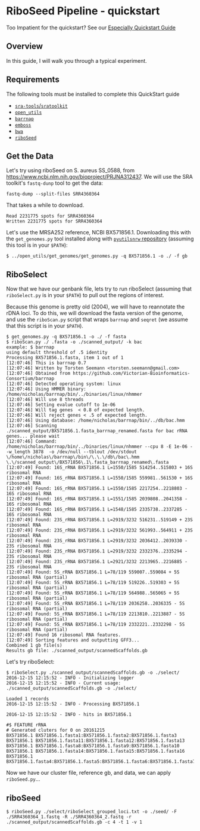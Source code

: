 # RiboSeed Pipeline - quickstart
Too Impatient for the quickstart? See our [Especially Quickstart Guide](./especiallyquickstart.md)

## Overview
In this guide, I will walk you through a typical experiment.

## Requirements

The following tools must be installed to complete this QuickStart guide

* [`sra-tools`/`sratoolkit`](https://github.com/ncbi/sra-tools)
* [`open_utils`](https://github.com/nickp60/open_utils)
* [`barrnap`](http://www.vicbioinformatics.com/software.barrnap.shtml)
* [`emboss`](http://www.ebi.ac.uk/Tools/emboss/)
* [`bwa`](http://bio-bwa.sourceforge.net/)
* [`riboSeed`](https://github.com/nickp60/riboSeed)

## Get the Data
Let's try using riboSeed on S. aureus SS_0588, from https://www.ncbi.nlm.nih.gov/bioproject/PRJNA312437.  We will use the SRA toolkit's `fastq-dunp` tool to get the data:

```
fastq-dump --split-files SRR4360364
```

That takes a while to download.

```
Read 2231775 spots for SRR4360364
Written 2231775 spots for SRR4360364
```

Let's use the MRSA252 reference, NCBI BX571856.1.  Downloading this with the `get_genomes.py` tool installed along with [`pyutilsnrw` repository](https://github.com/nickp60/pyutilsnrw) (assuming this tool is in your `$PATH`):

```
$ ../open_utils/get_genomes/get_genomes.py -q BX571856.1 -o ./ -f gb
```


## RiboSelect

Now that we have our genbank file, lets try to run riboSelect (assuming that `riboSelect.py` is in your `$PATH`) to pull out the regions of interest.

Because this genome is pretty old (2004), we will have to reannotate the rDNA loci.  To do this, we will download the fasta version of the genome, and use the `riboScan.py` script that wraps `barrnap` and `seqret` (we assume that this script is in your `$PATH`).

```
$ get_genomes.py -q BX571856.1 -o ./ -f fasta
$ riboScan.py ./ .fasta -o ./scanned_output/ -k bac
example: $ barrnap
using default threshold of .5 identity
Processing BX571856.1.fasta, item 1 out of 1
[12:07:46] This is barrnap 0.7
[12:07:46] Written by Torsten Seemann <torsten.seemann@gmail.com>
[12:07:46] Obtained from https://github.com/Victorian-Bioinformatics-Consortium/barrnap
[12:07:46] Detected operating system: linux
[12:07:46] Using HMMER binary: /home/nicholas/barrnap/bin/../binaries/linux/nhmmer
[12:07:46] Will use 8 threads
[12:07:46] Setting evalue cutoff to 1e-06
[12:07:46] Will tag genes  < 0.8 of expected length.
[12:07:46] Will reject genes < .5 of expected length.
[12:07:46] Using database: /home/nicholas/barrnap/bin/../db/bac.hmm
[12:07:46] Scanning ./scanned_output/BX571856.1.fasta_barrnap_renamed.fasta for bac rRNA genes... please wait
[12:07:46] Command: /home/nicholas/barrnap/bin/../binaries/linux/nhmmer --cpu 8 -E 1e-06 --w_length 3878  -o /dev/null --tblout /dev/stdout \/home\/nicholas\/barrnap\/bin\/\.\.\/db\/bac\.hmm \.\/scanned_output\/BX571856\.1\.fasta_barrnap_renamed\.fasta
[12:07:49] Found: 16S_rRNA BX571856.1 L=1550/1585 514254..515803 + 16S ribosomal RNA
[12:07:49] Found: 16S_rRNA BX571856.1 L=1550/1585 559981..561530 + 16S ribosomal RNA
[12:07:49] Found: 16S_rRNA BX571856.1 L=1550/1585 2217254..2218803 - 16S ribosomal RNA
[12:07:49] Found: 16S_rRNA BX571856.1 L=1551/1585 2039808..2041358 - 16S ribosomal RNA
[12:07:49] Found: 16S_rRNA BX571856.1 L=1548/1585 2335738..2337285 - 16S ribosomal RNA
[12:07:49] Found: 23S_rRNA BX571856.1 L=2919/3232 516231..519149 + 23S ribosomal RNA
[12:07:49] Found: 23S_rRNA BX571856.1 L=2919/3232 561993..564911 + 23S ribosomal RNA
[12:07:49] Found: 23S_rRNA BX571856.1 L=2919/3232 2036412..2039330 - 23S ribosomal RNA
[12:07:49] Found: 23S_rRNA BX571856.1 L=2919/3232 2332376..2335294 - 23S ribosomal RNA
[12:07:49] Found: 23S_rRNA BX571856.1 L=2921/3232 2213965..2216885 - 23S ribosomal RNA
[12:07:49] Found: 5S_rRNA BX571856.1 L=78/119 559007..559084 + 5S ribosomal RNA (partial)
[12:07:49] Found: 5S_rRNA BX571856.1 L=78/119 519226..519303 + 5S ribosomal RNA (partial)
[12:07:49] Found: 5S_rRNA BX571856.1 L=78/119 564988..565065 + 5S ribosomal RNA (partial)
[12:07:49] Found: 5S_rRNA BX571856.1 L=78/119 2036258..2036335 - 5S ribosomal RNA (partial)
[12:07:49] Found: 5S_rRNA BX571856.1 L=78/119 2213810..2213887 - 5S ribosomal RNA (partial)
[12:07:49] Found: 5S_rRNA BX571856.1 L=78/119 2332221..2332298 - 5S ribosomal RNA (partial)
[12:07:49] Found 16 ribosomal RNA features.
[12:07:49] Sorting features and outputting GFF3...
Combined 1 gb file(s)
Results gb file: ./scanned_output/scannedScaffolds.gb
```

Let's try riboSelect:

```
$ riboSelect.py ./scanned_output/scannedScaffolds.gb -o ./select/
2016-12-15 12:15:52 - INFO - Initializing logger
2016-12-15 12:15:52 - INFO - Current usage:
./scanned_output/scannedScaffolds.gb -o ./select/

Loaded 1 records
2016-12-15 12:15:52 - INFO - Processing BX571856.1

2016-12-15 12:15:52 - INFO - hits in BX571856.1

#$ FEATURE rRNA
# Generated cluters for 0 on 20161215
BX571856.1 BX571856.1.fasta1:BX571856.1.fasta2:BX571856.1.fasta3
BX571856.1 BX571856.1.fasta11:BX571856.1.fasta12:BX571856.1.fasta13
BX571856.1 BX571856.1.fasta8:BX571856.1.fasta9:BX571856.1.fasta10
BX571856.1 BX571856.1.fasta14:BX571856.1.fasta15:BX571856.1.fasta16
BX571856.1 BX571856.1.fasta4:BX571856.1.fasta5:BX571856.1.fasta6:BX571856.1.fasta7

```

Now we have our cluster file, reference gb, and data, we can apply `riboSeed.py`…

## riboSeed

```
$ riboSeed.py ./select/riboSelect_grouped_loci.txt -o ./seed/ -F ./SRR4360364_1.fastq -R ./SRR4360364_2.fastq -r ./scanned_output/scannedScaffolds.gb -c 4 -t 1 -v 1
```
